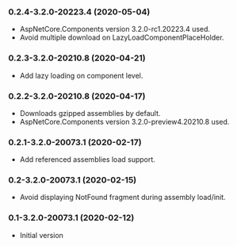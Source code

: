 ### 0.2.4-3.2.0-20223.4 (2020-05-04)
* AspNetCore.Components version 3.2.0-rc1.20223.4 used.
* Avoid multiple download on LazyLoadComponentPlaceHolder.

### 0.2.3-3.2.0-20210.8 (2020-04-21)  
* Add lazy loading on component level.

### 0.2.2-3.2.0-20210.8 (2020-04-17)  
* Downloads gzipped assemblies by default.
* AspNetCore.Components version 3.2.0-preview4.20210.8 used.

### 0.2.1-3.2.0-20073.1 (2020-02-17)  
* Add referenced assemblies load support.

### 0.2-3.2.0-20073.1 (2020-02-15)  
* Avoid displaying NotFound fragment during assembly load/init.

### 0.1-3.2.0-20073.1 (2020-02-12)  
* Initial version
